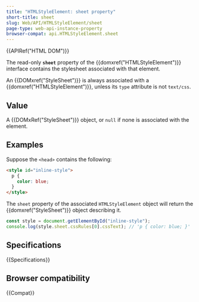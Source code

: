 ```yaml
---
title: "HTMLStyleElement: sheet property"
short-title: sheet
slug: Web/API/HTMLStyleElement/sheet
page-type: web-api-instance-property
browser-compat: api.HTMLStyleElement.sheet
---
```


{{APIRef("HTML DOM")}}

The read-only **`sheet`** property of the {{domxref("HTMLStyleElement")}} interface
contains the stylesheet associated with that element.

An {{DOMxref("StyleSheet")}} is always associated with a {{domxref("HTMLStyleElement")}}, unless its `type` attribute is not `text/css`.

## Value

A {{DOMxRef("StyleSheet")}} object, or `null` if none is associated with the element.

## Examples

Suppose the `<head>` contains the following:

```html
<style id="inline-style">
  p {
    color: blue;
  }
</style>
```

The `sheet` property of the associated `HTMLStyleElement` object will return the {{domxref("StyleSheet")}} object describing it.

```js
const style = document.getElementById("inline-style");
console.log(style.sheet.cssRules[0].cssText); // 'p { color: blue; }'
```

## Specifications

{{Specifications}}

## Browser compatibility

{{Compat}}
